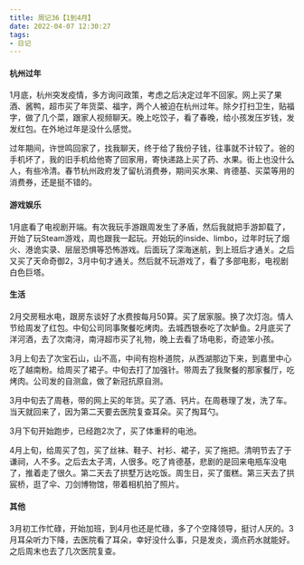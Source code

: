 ```yaml
---
title: 周记36【1到4月】
date: 2022-04-07 12:30:27
tags:
- 日记
---
```


#### 杭州过年

1月底，杭州突发疫情，多方询问政策，考虑之后决定过年不回家。网上买了果酒、酱鸭，超市买了年货菜、福字，两个人被迫在杭州过年。除夕打扫卫生，贴福字，做了几个菜，跟家人视频聊天。晚上吃饺子，看了春晚，给小孩发压岁钱，发发红包。在外地过年是没什么感觉。

过年期间，许世鸣回家了，找我聊天，终于给了我份子钱，往事就不计较了。爸的手机坏了，我的旧手机给他寄了回家用，寄快递路上买了药、水果。街上也没什么人，有些冷清。春节杭州政府发了留杭消费券，期间买水果、肯德基、买菜等用的消费券，还是挺不错的。

#### 游戏娱乐

1月底看了电视剧开端。有次我玩手游跟周发生了矛盾，然后我就把手游卸载了，开始了玩Steam游戏，周也跟我一起玩。开始玩的inside、limbo，过年时玩了烟火、港诡实录、层层恐惧等恐怖游戏。后面玩了深海迷航，到上班后才通关。之后又买了天命奇御2，3月中旬才通关。然后就不玩游戏了，看了多部电影，电视剧白色巨塔。

#### 生活

2月交房租水电，跟房东谈好了水费按每月50算。买了居家服。换了次灯泡。情人节给周发了红包。中旬公司同事聚餐吃烤肉。去城西银泰吃了次鲈鱼。2月底买了洋河酒，去了次南浔，南浔超市买了礼物，晚上去看了场电影，奇迹笨小孩。

3月上旬去了次宝石山，山不高，中间有抱朴道院，从西湖那边下来，到嘉里中心吃了越南粉。给周买了裙子。中旬去打了加强针。带周去了我聚餐的那家餐厅，吃烤肉。公司发的自测盒，做了新冠抗原自测。

3月中旬去了周巷，带的网上买的年货。买了酒、钙片。在周巷理了发，洗了车。当天就回来了，因为第二天要去医院复查耳朵。买了掏耳勺。

3月下旬开始跑步，已经跑2次了，买了体重秤的电池。

4月上旬，给周买了包，买了丝袜、鞋子、衬衫、裙子，买了拖把。清明节去了于谦祠，人不多。之后去太子湾，人很多。吃了肯德基，悲剧的是回来电瓶车没电了，推着走了很久。第二天去了拱墅万达吃饭。周生日，买了蛋糕。第三天去了拱宸桥，逛了伞、刀剑博物馆，带着相机拍了照片。

#### 其他

3月初工作忙碌，开始加班，到4月也还是忙碌，多了个空降领导，挺讨人厌的。3月耳朵听力下降，去医院看了耳朵，幸好没什么事，只是发炎，滴点药水就能好。之后周末也去了几次医院复查。
